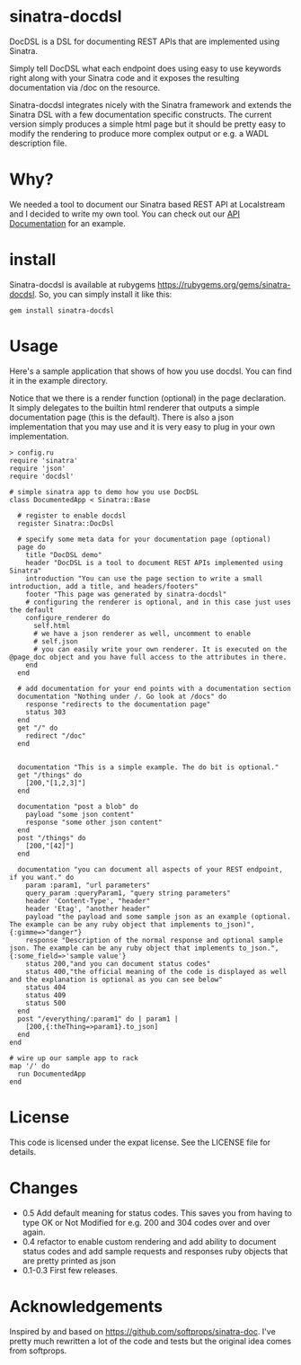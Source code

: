 # sinatra-docdsl

DocDSL is a DSL for documenting REST APIs that are implemented using Sinatra. 

Simply tell DocDSL what each endpoint does using easy to use keywords right along with your Sinatra code and it exposes the resulting documentation via /doc on the resource.

Sinatra-docdsl integrates nicely with the Sinatra framework and extends the Sinatra DSL with a few documentation specific constructs. The current version simply produces a simple html page but it should be pretty easy to modify the rendering to produce more complex output or e.g. a WADL description file.

# Why?

We needed a tool to document our Sinatra based REST API at Localstream and I decided to write my own tool. You can check out our [API Documentation](https://localstre.am/api) for an example.

# install

Sinatra-docdsl is available at rubygems https://rubygems.org/gems/sinatra-docdsl. So, you can simply install it like this:

    gem install sinatra-docdsl

# Usage

Here's a sample application that shows of how you use docdsl. You can find it in the example directory. 

Notice that we there is a render function (optional) in the page declaration. It simply delegates to the builtin html renderer that outputs a simple documentation page (this is the default). There is also a json implementation that you may use and it is very easy to plug in your own implementation.

    > config.ru
    require 'sinatra'
    require 'json'
    require 'docdsl'

    # simple sinatra app to demo how you use DocDSL
    class DocumentedApp < Sinatra::Base
  
      # register to enable docdsl
      register Sinatra::DocDsl 
  
      # specify some meta data for your documentation page (optional)
      page do      
        title "DocDSL demo"
        header "DocDSL is a tool to document REST APIs implemented using Sinatra"
        introduction "You can use the page section to write a small introduction, add a title, and headers/footers"
        footer "This page was generated by sinatra-docdsl"
        # configuring the renderer is optional, and in this case just uses the default
        configure_renderer do
          self.html
          # we have a json renderer as well, uncomment to enable
          # self.json   
          # you can easily write your own renderer. It is executed on the @page_doc object and you have full access to the attributes in there.
        end
      end
  
      # add documentation for your end points with a documentation section
      documentation "Nothing under /. Go look at /docs" do
        response "redirects to the documentation page"
        status 303
      end
      get "/" do
        redirect "/doc"
      end


      documentation "This is a simple example. The do bit is optional."
      get "/things" do
        [200,"[1,2,3]"]
      end
  
      documentation "post a blob" do
        payload "some json content"
        response "some other json content"
      end
      post "/things" do
        [200,"[42]"]
      end

      documentation "you can document all aspects of your REST endpoint, if you want." do
        param :param1, "url parameters"
        query_param :queryParam1, "query string parameters"
        header 'Content-Type', "header"
        header 'Etag', "another header"
        payload "the payload and some sample json as an example (optional. The example can be any ruby object that implements to_json)", {:gimme=>"danger"}
        response "Description of the normal response and optional sample json. The example can be any ruby object that implements to_json.", {:some_field=>'sample value'}
        status 200,"and you can document status codes"
        status 400,"the official meaning of the code is displayed as well and the explanation is optional as you can see below"
        status 404
        status 409
        status 500
      end
      post "/everything/:param1" do | param1 |    
        [200,{:theThing=>param1}.to_json]
      end
    end

    # wire up our sample app to rack
    map '/' do
      run DocumentedApp
    end
    

# License

This code is licensed under the expat license. See the LICENSE file for details.

# Changes

- 0.5 Add default meaning for status codes. This saves you from having to type OK or Not Modified for e.g. 200 and 304 codes over and over again.
- 0.4 refactor to enable custom rendering and add ability to document status codes and add sample requests and responses ruby objects that are pretty printed as json
- 0.1-0.3 First few releases. 

        
# Acknowledgements

Inspired by and based on https://github.com/softprops/sinatra-doc. I've pretty much rewritten a lot of the code and tests but the original idea comes from softprops.

